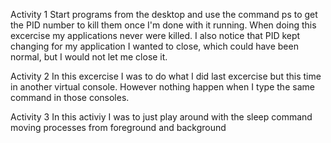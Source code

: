 Activity 1
Start programs from the desktop and use the command ps to get the PID number to kill them once I'm done with it running.
When doing this excercise my applications never were killed. I also notice that PID kept changing for my application I wanted
to close, which could have been normal, but I would not let me close it.

Activity 2
In this excercise I was to do what I did last excercise but this time in another virtual console.
However nothing happen when I type the same command in those consoles.

Activity 3
In this activiy I was to just play around with the sleep command moving processes from foreground and background